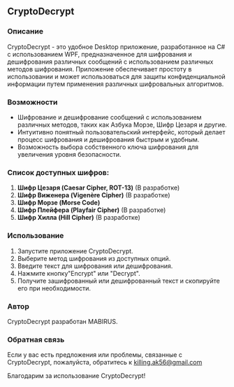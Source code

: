 ## CryptoDecrypt

### Описание
CryptoDecrypt - это удобное Desktop приложение, разработанное на C# с использованием WPF, предназначенное для шифрования и дешифрования различных сообщений с использованием различных методов шифрования. Приложение обеспечивает простоту в использовании и может использоваться для защиты конфиденциальной информации путем применения различных шифровальных алгоритмов.

### Возможности
- Шифрование и дешифрование сообщений с использованием различных методов, таких как Азбука Морзе, Шифр Цезаря и другие.
- Интуитивно понятный пользовательский интерфейс, который делает процесс шифрования и дешифрования быстрым и удобным.
- Возможность выбора собственного ключа шифрования для увеличения уровня безопасности.

### Список доступных шифров:
1. **Шифр Цезаря (Caesar Cipher, ROT-13)** (В разработке)
2. **Шифр Виженера (Vigenère Cipher)** (В разработке)
3. **Шифр Морзе (Morse Code)**
4. **Шифр Плейфера (Playfair Cipher)** (В разработке)
5. **Шифр Хилла (Hill Cipher)** (В разработке)

### Использование
1. Запустите приложение CryptoDecrypt.
2. Выберите метод шифрования из доступных опций.
3. Введите текст для шифрования или дешифрования.
4. Нажмите кнопку"Encrypt" или "Decrypt".
5. Получите зашифрованный или дешифрованный текст и скопируйте его при необходимости.
   
### Автор
CryptoDecrypt разработан MABIRUS.

### Обратная связь
Если у вас есть предложения или проблемы, связанные с CryptoDecrypt, пожалуйста, обратитесь к killing.ak56@gmail.com

Благодарим за использование CryptoDecrypt!
